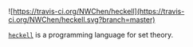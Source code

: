 ![https://travis-ci.org/NWChen/heckell](https://travis-ci.org/NWChen/heckell.svg?branch=master)

[`heckell`](https://travis-ci.org/NWChen/heckell) is a programming language for set theory.
